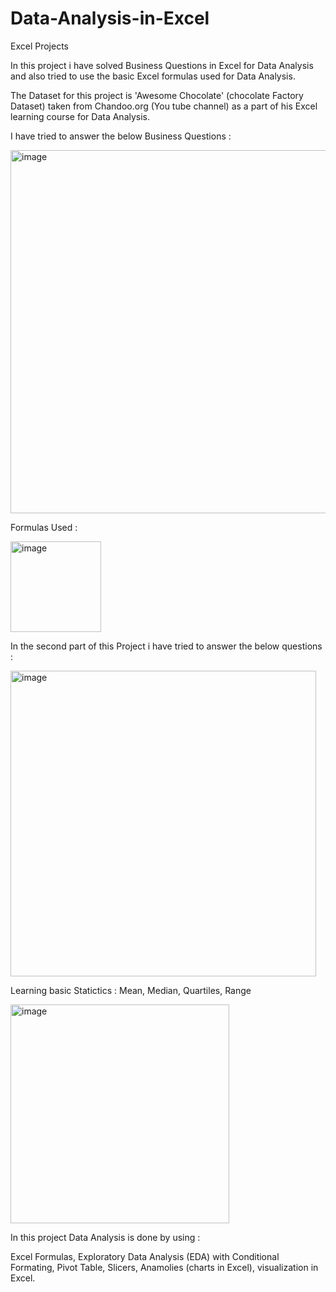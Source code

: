 # Data-Analysis-in-Excel
Excel Projects

In this project i have solved Business Questions in Excel for Data Analysis and also tried to use the basic Excel formulas used for Data Analysis. 

The Dataset for this project is 'Awesome Chocolate' (chocolate Factory Dataset) taken from Chandoo.org (You tube channel) as a part of his Excel learning course for Data Analysis.

I have tried to answer the below Business Questions : 




<img width="581" alt="image" src="https://github.com/PayalGarg1201/Data-Analysis-in-Excel/assets/133757186/6e3b15b9-05ee-4a51-bcfa-fbdc51b05b62">




Formulas Used :



<img width="145" alt="image" src="https://github.com/PayalGarg1201/Data-Analysis-in-Excel/assets/133757186/7e1bd572-063a-422a-ab0c-11c17c0e46cb">









In the second part of this Project i have tried to answer the below questions : 


<img width="489" alt="image" src="https://github.com/PayalGarg1201/Data-Analysis-in-Excel/assets/133757186/00d5400e-8e18-4d6e-bf48-fc648c7e7df3">
















Learning basic Statictics : Mean, Median, Quartiles, Range




<img width="350" alt="image" src="https://github.com/PayalGarg1201/Data-Analysis-in-Excel/assets/133757186/657ded1c-cfb5-4252-8533-44e400f3a4bc">














In this project Data Analysis is done by using :

Excel Formulas, Exploratory Data Analysis (EDA) with Conditional Formating, Pivot Table, Slicers, Anamolies (charts in Excel), visualization in Excel.

















































































































































